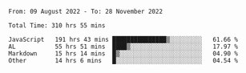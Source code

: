 
<!--START_SECTION:waka-->

```text
From: 09 August 2022 - To: 28 November 2022

Total Time: 310 hrs 55 mins

JavaScript   191 hrs 43 mins ███████████████▒░░░░░░░░░   61.66 %
AL           55 hrs 51 mins  ████▒░░░░░░░░░░░░░░░░░░░░   17.97 %
Markdown     15 hrs 14 mins  █▒░░░░░░░░░░░░░░░░░░░░░░░   04.90 %
Other        14 hrs 6 mins   █░░░░░░░░░░░░░░░░░░░░░░░░   04.54 %
```

<!--END_SECTION:waka-->











